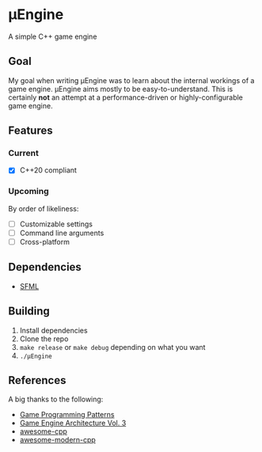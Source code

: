 # µEngine

A simple C++ game engine

## Goal

My goal when writing µEngine was to learn about the internal workings of a
game engine. µEngine aims mostly to be easy-to-understand. This is certainly
**not** an attempt at a performance-driven or highly-configurable game engine.

## Features

### Current

- [X] C++20 compliant

### Upcoming

By order of likeliness:

- [ ] Customizable settings
- [ ] Command line arguments
- [ ] Cross-platform

## Dependencies

- [SFML](https://www.sfml-dev.org/index.php)

## Building

1. Install dependencies
2. Clone the repo
3. `make release` or `make debug` depending on what you want
4. `./µEngine` 

## References

A big thanks to the following:

- [Game Programming Patterns](https://gameprogrammingpatterns.com/)
- [Game Engine Architecture Vol. 3](http://dl.booktolearn.com/ebooks2/computer/gamedevelopment/9781138035454_Game_Engine_Architecture_Third_Edition_6dfa.pdf)
- [awesome-cpp](https://github.com/fffaraz/awesome-cpp)
- [awesome-modern-cpp](https://github.com/rigtorp/awesome-modern-cpp)